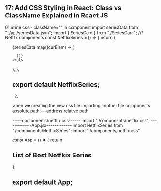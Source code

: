 ****17: Add CSS Styling in React: Class vs ClassName Explained in React JS****
-----------------------------

01.inline css:- className="" in component 
import seriesData from "../api/seriesData.json";
import { SeriesCard } from "./SeriesCard";
//* Netflix components
const NetflixSeries = () => {
  return (
    <ul className="grid grid-three--cols">
      {seriesData.map((curElem) => (
        <SeriesCard  key={curElem.id} data={curElem}/>
      
      ))}
    </ul>
  );
};

export default NetflixSeries;
------------------

02.
when we creating  the new css file importing another file components
absolute path.---address
relative path


-----components/netflix.css------
import "./components/netflix.css";
-------------App.jsx-------------
import NetflixSeries from "./components/NetflixSeries";
import "./components/netflix.css"

const App = () => {
  return <section className="container">
    <h1 className="card-heading">List of Best Netfkix Series</h1>
    <NetflixSeries />
  </section>
     };

export default App;
--------------------------------
